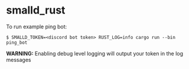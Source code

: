 # smalld_rust

To run example ping bot:

```console
$ SMALLD_TOKEN=<discord bot token> RUST_LOG=info cargo run --bin ping_bot
```

**WARNING:** Enabling debug level logging will output your token in the log messages

